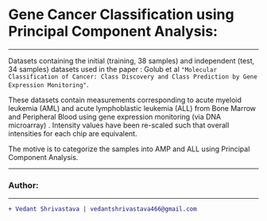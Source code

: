 # Gene Cancer Classification using Principal Component Analysis:
____________________________________________________________________________________________________________________________________
Datasets containing the initial (training, 38 samples) and independent (test, 34 samples) datasets used in the paper : Golub et al `"Molecular Classification of Cancer: Class Discovery and Class Prediction by Gene Expression Monitoring"`.  

These datasets contain measurements corresponding to acute myeloid leukemia (AML) and acute lymphoblastic leukemia (ALL) from Bone Marrow and Peripheral Blood using gene expression monitoring (via DNA microarray) . Intensity values have been re-scaled such that overall intensities for each chip are equivalent.

The motive is to categorize the samples into AMP and ALL using Principal Component Analysis.
___________________________________________________________________________________________________________________________________
### Author:
----------------------------------
```diff
+ Vedant Shrivastava | vedantshrivastava466@gmail.com
```
